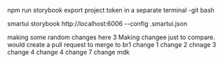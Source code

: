 npm run storybook
export project token in a separate terminal -git bash

smartui storybook http://localhost:6006 --config .smartui.json

making some random changes here
3
Making changee just to compare. would create a pull request to merge to br1
change 1
change 2
chnage 3
change 4
change 4
change 7
change mdk
